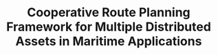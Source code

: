 ---
title: "Cooperative Route Planning Framework for Multiple Distributed Assets in Maritime Applications"
authors: Sepideh Nikookar, Paras Sakharkar, Sathyanarayanan Somasunder, Senjuti Basu Roy, Adam Bienkowski, Matthew Macesker, David Sidoti, Krishna Pattipati
collection: publications
category: conferences
year: 2022
month: 1
venue: International Conference on Management of Data (ACM SIGMOD)
pdf: https://dl.acm.org/doi/pdf/10.1145/3514221.3526131
bibtex: |
    @inproceedings{nikookar2022cooperative,
    title={Cooperative route planning framework for multiple distributed assets in maritime applications},
    author={Nikookar, Sepideh and Sakharkar, Paras and Somasunder, Sathyanarayanan and Basu Roy, Senjuti and Bienkowski, Adam and Macesker, Matthew and Pattipati, Krishna R and Sidoti, David},
    booktitle={Proceedings of the 2022 International Conference on Management of Data},
    pages={1518--1527},
    year={2022}
    }
---